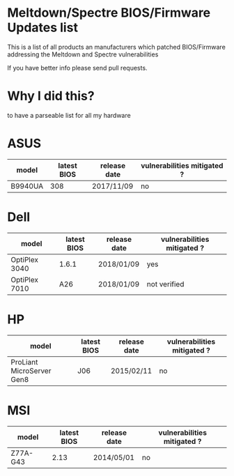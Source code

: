 # Meltdown/Spectre BIOS/Firmware Updates list

This is a list of all products an manufacturers which patched BIOS/Firmware addressing the Meltdown and Spectre vulnerabilities

If you have better info please send pull requests.

# Why I did this?
to have a parseable list for all my hardware

# ASUS
| model | latest BIOS | release date | vulnerabilities mitigated ? |
| --- | --- | --- | --- |
| B9940UA | 308 | 2017/11/09 | no |

# Dell
| model | latest BIOS | release date | vulnerabilities mitigated ? |
| --- | --- | --- | --- |
| OptiPlex 3040 | 1.6.1 | 2018/01/09 | yes |
| OptiPlex 7010 | A26 | 2018/01/09 | not verified |

# HP
| model | latest BIOS | release date | vulnerabilities mitigated ? |
| --- | --- | --- | --- |
| ProLiant MicroServer Gen8 | J06 | 2015/02/11 | no |

# MSI
| model | latest BIOS | release date | vulnerabilities mitigated ? |
| --- | --- | --- | --- |
| Z77A-G43 | 2.13 | 2014/05/01 | no |
